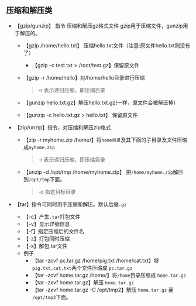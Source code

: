 ## 压缩和解压类

- 【gzip/gunzip】 指令 压缩和解压gz格式文件 gzip用于压缩文件，gunzip用于解压的。
  - 【gzip /home/hello.txt】 压缩hello.txt文件（注意:原文件hello.txt则没有了）
     - 【gzip -c test.txt > /root/test.gz】保留原文件
     
  - 【gzip -r /home/hello】对/home/hello目录进行压缩 
     > -r 表示递归压缩，即压缩目录
  - 【gunzip hello.txt.gz】解压hello.txt.gz(一样，原文件会被解压掉)
  - 【gunzip -c hello.txt.gz > hello.txt】 保留原文件

- 【zip/unzip】指令，对压缩和解压zip格式

  - 【zip -r myhome.zip /home/】将`home目录`及其下面的子目录及文件压缩成`myhome.zip`
    > -r 表示递归压缩，即压缩目录
  - 【unzip -d /opt/tmp /home/myhome.zip】 把`/home/myhome.zip`解压到`/opt/tmp`下面。
    > -d 指定目标目录

- 【tar】指令可同时用于压缩和解压。默认后缀`.gz`
   - 【-c】产生`.tar`打包文件
   - 【-v】显示详细信息
   - 【-f】指定压缩后的文件名
   - 【-z】打包同时压缩
   - 【-x】解包.tar文件
   - 例子
     - 【tar -zcvf pc.tar.gz /home/pig.txt /home/cat.txt】将`pig.txt,cat.txt`两个文件压缩成 `pc.tar.gz`
     - 【tar -zcvf home.tar.gz /home/】将`/home`目录压缩成 `home.tar.gz`
     - 【tar -zxvf home.tar.gz】解压 `home.tar.gz`
     - 【tar -zxvf home.tar.gz -C /opt/tmp2】解压 `home.tar.gz` 至 `/opt/tmp2`下面。
